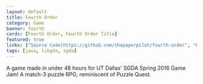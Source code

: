 ```yaml
---
layout: default
title: Fourth Order
category: Game
banner: fourth
cards: [Fourth Order, Fourth Order Title]
featured: true
links: ["Source Code|https://github.com/thepaperpilot/fourth-order", "Play Game|https://thepaperpilot.itch.io/fourth-order"]
tags: [java, libgdx, sgda]
---
```

A game made in under 48 hours for UT Dallas' SGDA Spring 2016 Game Jam! A match-3 puzzle RPG, reminiscent of Puzzle Quest.

